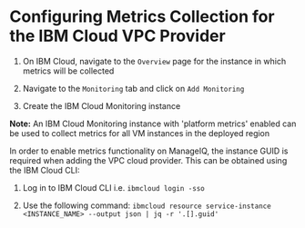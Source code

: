 # Configuring Metrics Collection for the IBM Cloud VPC Provider

1. On IBM Cloud, navigate to the `Overview` page for the instance in which metrics will be collected

2. Navigate to the `Monitoring` tab and click on `Add Monitoring`

3. Create the IBM Cloud Monitoring instance

**Note:** An IBM Cloud Monitoring instance with 'platform metrics' enabled can be used to collect metrics for all VM instances in the deployed region

In order to enable metrics functionality on ManageIQ, the instance GUID is required when adding the VPC cloud provider. This can be obtained using the IBM Cloud CLI:

1. Log in to IBM Cloud CLI i.e. `ibmcloud login -sso`

2. Use the following command: `ibmcloud resource service-instance <INSTANCE_NAME> --output json | jq -r '.[].guid'`